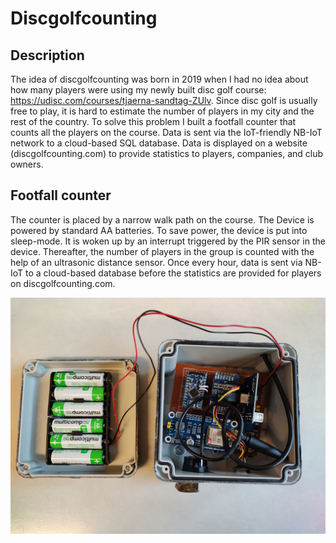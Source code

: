 # Discgolfcounting

## Description
The idea of discgolfcounting was born in 2019 when I had no idea about how many players were using my newly built disc golf course: https://udisc.com/courses/tjaerna-sandtag-ZUlv. Since disc golf is usually free to play, it is hard to estimate the number of players in my city and the rest of the country. To solve this problem I built a footfall counter that counts all the players on the course. Data is sent via the IoT-friendly NB-IoT network to a cloud-based SQL database. Data is displayed on a website (discgolfcounting.com) to provide statistics to players, companies, and club owners.

## Footfall counter
The counter is placed by a narrow walk path on the course. The Device is powered by standard AA batteries. To save power, the device is put into sleep-mode. It is woken up by an interrupt triggered by the PIR sensor in the device. Thereafter, the number of players in the group is counted with the help of an ultrasonic distance sensor. Once every hour, data is sent via NB-IoT to a cloud-based database before the statistics are provided for players on discgolfcounting.com.

![Alt text](images/footfall_counter_in_box.jpg)

